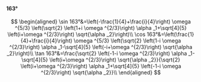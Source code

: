 #### 163°

$$
\begin{aligned}
\sin 163°&=\left(-\frac{1}{4}+\frac{i}{4}\right) \omega ^{5/3} \left(\sqrt{2} \left(1+i \omega ^{2/3}\right) \alpha _1+\sqrt[4]{5} \left(i+\omega ^{2/3}\right)
\sqrt{\alpha _2}\right)\\
\cos 163°&=\left(\frac{1}{4}+\frac{i}{4}\right) \omega ^{5/3} \left(\sqrt{2} \left(1-i \omega ^{2/3}\right) \alpha _1-\sqrt[4]{5} \left(-i+\omega ^{2/3}\right)
\sqrt{\alpha _2}\right)\\
\tan 163°&=\frac{\sqrt{2} \left(-1-i \omega ^{2/3}\right) \alpha _1-\sqrt[4]{5} \left(i+\omega ^{2/3}\right) \sqrt{\alpha _2}}{\sqrt{2} \left(i+\omega ^{2/3}\right)
\alpha _1+\sqrt[4]{5} \left(-1-i \omega ^{2/3}\right) \sqrt{\alpha _2}}\\
\end{aligned}
$$


